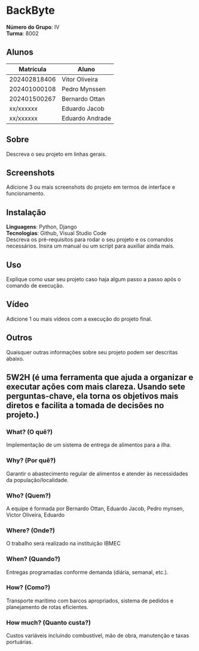 # BackByte

**Número do Grupo**: IV<br>
**Turma**: 8002<br>

## Alunos
|Matrícula | Aluno |
| -- | -- |
| 202402818406|  Vitor Oliveira |
| 202401000108  |  Pedro Mynssen |
| 202401500267  |  Bernardo Ottan |
| xx/xxxxxx  |  Eduardo Jacob |
| xx/xxxxxx  |  Eduardo Andrade |

## Sobre 
Descreva o seu projeto em linhas gerais. 

## Screenshots
Adicione 3 ou mais screenshots do projeto em termos de interface e funcionamento.

## Instalação 
**Linguagens**: Python, Django<br>
**Tecnologias**: Github, Visual Studio Code<br>
Descreva os pré-requisitos para rodar o seu projeto e os comandos necessários.
Insira um manual ou um script para auxiliar ainda mais.

## Uso 
Explique como usar seu projeto caso haja algum passo a passo após o comando de execução.

## Vídeo
Adicione 1 ou mais vídeos com a execução do projeto final.

## Outros 
Quaisquer outras informações sobre seu projeto podem ser descritas abaixo.


## 5W2H (é uma ferramenta que ajuda a organizar e executar ações com mais clareza. Usando sete perguntas-chave, ela torna os objetivos mais diretos e facilita a tomada de decisões no projeto.)

### What? (O quê?)
Implementação de um sistema de entrega de alimentos para a ilha.

### Why? (Por quê?)
Garantir o abastecimento regular de alimentos e atender às necessidades da população/localidade.

### Who? (Quem?) 
A equipe é formada por Bernardo Ottan, Eduardo Jacob, Pedro mynsen, Victor Oliveira, Eduardo

### Where? (Onde?)
O trabalho será realizado na instituição IBMEC

### When? (Quando?)
Entregas programadas conforme demanda (diária, semanal, etc.).

### How? (Como?)
Transporte marítimo com barcos apropriados, sistema de pedidos e planejamento de rotas eficientes.

### How much? (Quanto custa?)
Custos variáveis incluindo combustível, mão de obra, manutenção e taxas portuárias.


